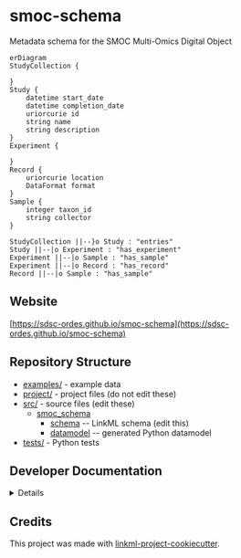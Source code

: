 # smoc-schema

Metadata schema for the SMOC Multi-Omics Digital Object

```mermaid
erDiagram
StudyCollection {

}
Study {
    datetime start_date  
    datetime completion_date  
    uriorcurie id  
    string name  
    string description  
}
Experiment {

}
Record {
    uriorcurie location  
    DataFormat format  
}
Sample {
    integer taxon_id  
    string collector  
}

StudyCollection ||--}o Study : "entries"
Study ||--|o Experiment : "has_experiment"
Experiment ||--|o Sample : "has_sample"
Experiment ||--|o Record : "has_record"
Record ||--|o Sample : "has_sample"
```

## Website

[https://sdsc-ordes.github.io/smoc-schema](https://sdsc-ordes.github.io/smoc-schema)

## Repository Structure

* [examples/](examples/) - example data
* [project/](project/) - project files (do not edit these)
* [src/](src/) - source files (edit these)
  * [smoc_schema](src/smoc_schema)
    * [schema](src/smoc_schema/schema) -- LinkML schema
      (edit this)
    * [datamodel](src/smoc_schema/datamodel) -- generated
      Python datamodel
* [tests/](tests/) - Python tests

## Developer Documentation

<details>
Use the `make` command to generate project artefacts:

* `make all`: make everything
* `make deploy`: deploys site
</details>

## Credits

This project was made with
[linkml-project-cookiecutter](https://github.com/linkml/linkml-project-cookiecutter).
